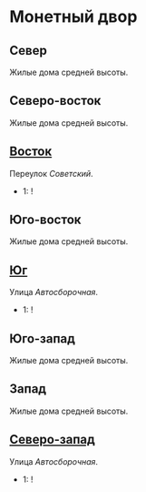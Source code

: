#   Монетный двор

## Север

Жилые дома средней высоты.

## Северо-восток

Жилые дома средней высоты.

## [Восток](./560080.md)

Переулок *Советский*.

* 1:    !

## Юго-восток

Жилые дома средней высоты.

## [Юг](./555085.md)

Улица *Автосборочная*.

* 1:    !

## Юго-запад

Жилые дома средней высоты.

## Запад

Жилые дома средней высоты.

## [Северо-запад](./550075.md)

Улица *Автосборочная*.

* 1:    !
